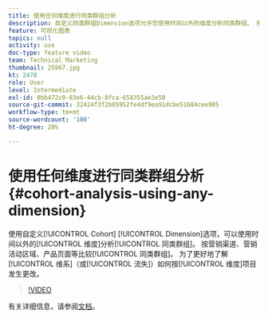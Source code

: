 ```yaml
---
title: 使用任何维度进行同类群组分析
description: 自定义同类群组Dimension选项允许您使用时间以外的维度分析同类群组。 按营销渠道、促销活动区域、产品页面等比较同类群组。 以更好地了解维度项目的维系率（或流失率）变化情况。
feature: 可视化图表
topics: null
activity: use
doc-type: feature video
team: Technical Marketing
thumbnail: 25967.jpg
kt: 2478
role: User
level: Intermediate
exl-id: 0bb472c0-83e6-44cb-8fca-658355ae3e50
source-git-commit: 32424f3f2b05952fe4df9ea91dcbe51684cee905
workflow-type: tm+mt
source-wordcount: '100'
ht-degree: 28%

---
```


# 使用任何维度进行同类群组分析 {#cohort-analysis-using-any-dimension}

使用自定义[!UICONTROL Cohort] [!UICONTROL Dimension]选项，可以使用时间以外的[!UICONTROL 维度]分析[!UICONTROL 同类群组]。 按营销渠道、营销活动区域、产品页面等比较[!UICONTROL 同类群组]。 为了更好地了解[!UICONTROL 维系]（或[!UICONTROL 流失]）如何按[!UICONTROL 维度]项目发生更改。

>[!VIDEO](https://video.tv.adobe.com/v/25967/?quality=12)

有关详细信息，请参阅[文档](https://marketing.adobe.com/resources/help/zh_CN/analytics/analysis-workspace/cohort_analysis.html)。
